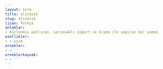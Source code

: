 ```yaml
---
layout: term
title: alinazik
slug: alinazik
lisan: Türkçe
anlamlar:
- Közlenmiş patlıcan, sarımsaklı yoğurt ve kıyma ile yapılan bir yemek türü
ozellikler:
- - isim
ornekler:
- - ''
orneklerkaynak:
- - ''
---
```

